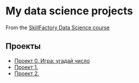 # My data science projects
From the [SkillFactory Data Science course](https://skillfactory.ru/data-scientist)

## Проекты

* [Проект 0. Игра: угадай число]()
* [Проект 1. ](__)
* [Проект 2. ](__)